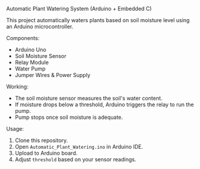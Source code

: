 Automatic Plant Watering System (Arduino + Embedded C)

This project automatically waters plants based on soil moisture level using an Arduino microcontroller.

Components:
- Arduino Uno
- Soil Moisture Sensor
- Relay Module
- Water Pump
- Jumper Wires & Power Supply

Working:
- The soil moisture sensor measures the soil's water content.
- If moisture drops below a threshold, Arduino triggers the relay to run the pump.
- Pump stops once soil moisture is adequate.

Usage:
1. Clone this repository.
2. Open `Automatic_Plant_Watering.ino` in Arduino IDE.
3. Upload to Arduino board.
4. Adjust `threshold` based on your sensor readings.
